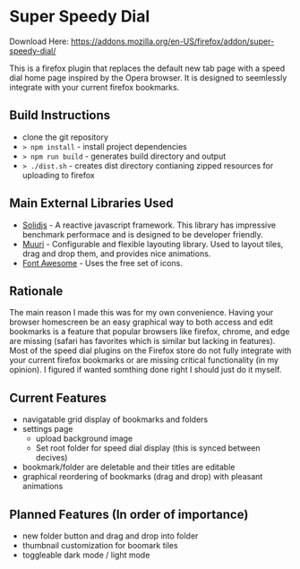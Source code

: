 # Super Speedy Dial

Download Here: https://addons.mozilla.org/en-US/firefox/addon/super-speedy-dial/

This is a firefox plugin that replaces the default new tab page with a speed dial home page inspired by the Opera browser. It is designed to seemlessly integrate with your current firefox bookmarks.

## Build Instructions

- clone the git repository
- `> npm install` - install project dependencies
- `> npm run build` - generates build directory and output
- `> ./dist.sh` - creates dist directory contianing zipped resources for uploading to firefox

## Main External Libraries Used

- [Solidjs](https://www.solidjs.com) - A reactive javascript framework. This library has impressive benchmark performace and is designed to be developer friendly.
- [Muuri](https://muuri.dev/) - Configurable and flexible layouting library. Used to layout tiles, drag and drop them, and provides nice animations.
- [Font Awesome](https://fontawesome.com/) - Uses the free set of icons.

## Rationale

The main reason I made this was for my own convenience. Having your browser homescreen be an easy graphical way to both access and edit bookmarks is a feature that popular browsers like firefox, chrome, and edge are missing (safari has favorites which is similar but lacking in features). Most of the speed dial plugins on the Firefox store do not fully integrate with your current firefox bookmarks or are missing critical functionality (in my opinion). I figured if wanted somthing done right I should just do it myself.

## Current Features

- navigatable grid display of bookmarks and folders
- settings page
  - upload background image
  - Set root folder for speed dial display (this is synced between decives)
- bookmark/folder are deletable and their titles are editable
- graphical reordering of bookmarks (drag and drop) with pleasant animations

## Planned Features (In order of importance)

- new folder button and drag and drop into folder
- thumbnail customization for boomark tiles
- toggleable dark mode / light mode
